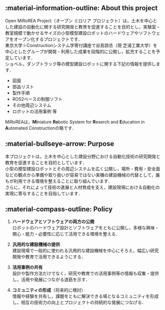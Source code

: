 ## :material-information-outline: About this project

Open MiRoREA Project（オープン ミロリア プロジェクト）は，土木を中心とした建設の自動化に関する研究開発と教育を促進することを目的とし，実験室・教室規模で動かせるサイズの小型模型建設ロボットのハードウェアやソフトウェアをオープン化するプロジェクトです．  
東京大学 i-Constructionシステム学寄付講座で谷島諒丞（現 芝浦工業大学）を中心としたグループが開発・利用した成果を段階的に公開し，拡充することを予定しています．  
ショベル，ダンプトラック等の模型建設ロボットに関する下記の情報を提供します．

- 図面  
- 部品リスト  
- 製作手順  
- ROS2ベースの制御ソフト  
- その他周辺システム  
- ロボットの活用事例 等

MiRoREAは，**Mi**niature **Ro**botic System for **R**eserch and **E**ducation in **A**utomated Constructionの略です．

## :material-bullseye-arrow: Purpose

本プロジェクトは，土木を中心とした建設分野における自動化技術の研究開発と教育を促進することを目的としています．  
小型の模型建設ロボットとその周辺システムを広く公開し，場所・費用・安全面などの観点から準備や取り扱いが容易ではない実機の建設機械の代替として，誰もが利用できる環境を整えることに取り組んでいます．  
さらに，それによって技術の進展と人材育成を支え，建設現場における自動化の実現に寄与することを目指しています．


## :material-compass-outline: Policy

1. **ハードウェアとソフトウェアの両方の公開**  
ロボットのハードウェア設計とソフトウェアをともに公開し，多様な興味・関心・能力・必要性に応じて活用できる環境を整える．

2. **汎用的な建設機械の提供**  
建設現場で一般的に使われる汎用的な建設機械を中心にそろえ，幅広い研究開発や教育で活用できるようにする．

3. **活用事例の共有**  
設計や製作方法だけでなく，研究や教育での活用事例等の情報も収集・提供し，活用や発展につながる道筋を示す．

4. **コミュニティの形成**（将来的に検討）  
情報や経験を共有し，課題をともに解決できる場となるコミュニティを形成し，相互の技術力の向上とプロジェクトの持続的な発展につなげる．